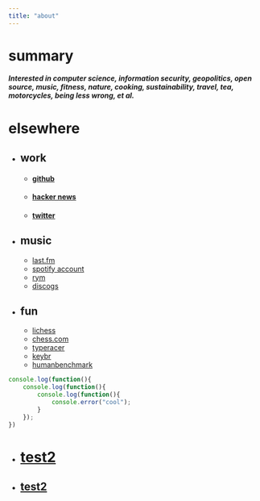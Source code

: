 ```yaml
---
title: "about" 
---
```


# summary



##### Interested in computer science, information security, geopolitics, open source, music, fitness, nature, cooking, sustainability, travel, tea, motorcycles, being less wrong, et al.

# elsewhere

 * ## work 
      * #### [github](https://github.com/7te "github") 
      * #### [hacker news](https://news.ycombinator.com/user?id=TO_BE_DETERMINED "hackernews") 
      * #### [twitter](https://twitter.com/kanyewest "twitter") 

 * ## music
     *  [last.fm](https://www.last.fm/user/jl- "last.fm") 
     *  [spotify account](https://open.spotify.com/user/124951816 "spotify") 
     *  [rym](https://rateyourmusic.com/~jljljl "rateyourmusic") 
     * [discogs](https://www.discogs.com/user/jl- "discogs")
 
 * ## fun 
    * [lichess](https://lichess.org/@/iqdf "lichess") 
    * [chess.com](https://www.chess.com/member/xxioa "chess.com") 
    * [typeracer](https://data.typeracer.com/pit/profile?user=thonkang "typeracer")
    * [keybr](https://www.keybr.com/profile/a484jkf "keybr") 
    * [humanbenchmark](https://humanbenchmark.com/users/5dbc56aad333e000011ecfb1 "humanbenchmark") 



 ```js
 console.log(function(){
     console.log(function(){
         console.log(function(){
             console.error("cool");
         }
     });
 })
 ```

* # [test2](https://duckduckgo.com "test2") 

* ## [test2](https://duckduckgo.com "test2") 
